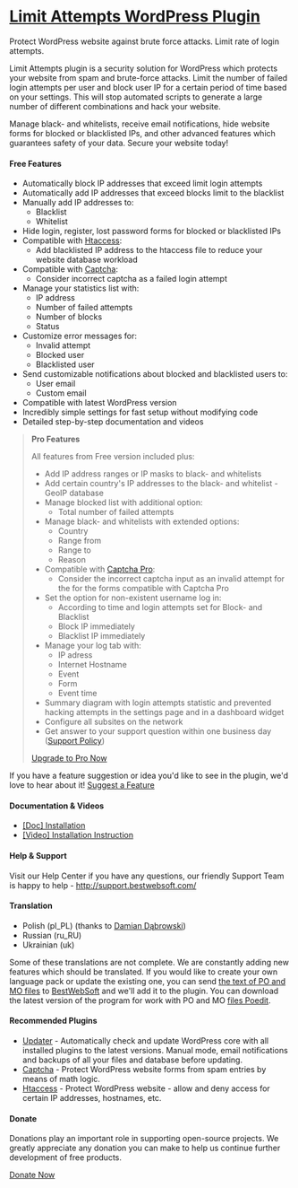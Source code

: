 <a href="http://bestwebsoft.com/products/wordpress/plugins/limit-attempts/" target=_blank>Limit Attempts WordPress Plugin</a>
========================

Protect WordPress website against brute force attacks. Limit rate of login attempts.

<p>Limit Attempts plugin is a security solution for WordPress which protects your website from spam and brute-force attacks. Limit the number of failed login attempts per user and block user IP for a certain period of time based on your settings. This will stop automated scripts to generate a large number of different combinations and hack your website.</p>

<p>Manage black- and whitelists, receive email notifications, hide website forms for blocked or blacklisted IPs, and other advanced features which guarantees safety of your data. Secure your website today!</p>


<div class='video'></div>


<h4>Free Features</h4>

<ul>
<li>Automatically block IP addresses that exceed limit login attempts</li>
<li>Automatically add IP addresses that exceed blocks limit to the blacklist</li>
<li>Manually add IP addresses to:

<ul>
<li>Blacklist</li>
<li>Whitelist</li>
</ul></li>
<li>Hide login, register, lost password forms for blocked or blacklisted IPs</li>
<li>Compatible with <a href="http://bestwebsoft.com/products/wordpress/plugins/htaccess/?k=0792e5d1f813e0de1fe113076b7706fd">Htaccess</a>:

<ul>
<li>Add blacklisted IP address to the htaccess file to reduce your website database workload</li>
</ul></li>
<li>Compatible with <a href="http://bestwebsoft.com/products/wordpress/plugins/captcha/?k=4866b64ad8a5a969edaa66a4a688b46c">Captcha</a>:

<ul>
<li>Consider incorrect captcha as a failed login attempt</li>
</ul></li>
<li>Manage your statistics list with:

<ul>
<li>IP address</li>
<li>Number of failed attempts</li>
<li>Number of blocks</li>
<li>Status</li>
</ul></li>
<li>Customize error messages for:

<ul>
<li>Invalid attempt</li>
<li>Blocked user</li>
<li>Blacklisted user</li>
</ul></li>
<li>Send customizable notifications about blocked and blacklisted users to:

<ul>
<li>User email</li>
<li>Custom email</li>
</ul></li>
<li>Compatible with latest WordPress version</li>
<li>Incredibly simple settings for fast setup without modifying code</li>
<li>Detailed step-by-step documentation and videos</li>
</ul>

<blockquote>
  <p><strong>Pro Features</strong></p>
  
  <p>All features from Free version included plus:</p>
  
  <ul>
  <li>Add IP address ranges or IP masks to black- and whitelists</li>
  <li>Add certain country's IP addresses to the black- and whitelist - GeoIP database</li>
  <li>Manage blocked list with additional option:
  
  <ul>
  <li>Total number of failed attempts</li>
  </ul></li>
  <li>Manage black- and whitelists with extended options:
  
  <ul>
  <li>Country</li>
  <li>Range from</li>
  <li>Range to</li>
  <li>Reason</li>
  </ul></li>
  <li>Compatible with <a href="http://bestwebsoft.com/products/wordpress/plugins/captcha/?k=4866b64ad8a5a969edaa66a4a688b46c">Captcha Pro</a>:
  
  <ul>
  <li>Consider the incorrect captcha input as an invalid attempt for the for the forms compatible with Captcha Pro</li>
  </ul></li>
  <li>Set the option for non-existent username log in:
  
  <ul>
  <li>According to time and login attempts set for Block- and Blacklist</li>
  <li>Block IP immediately</li>
  <li>Blacklist IP immediately</li>
  </ul></li>
  <li>Manage your log tab with:
  
  <ul>
  <li>IP adress</li>
  <li>Internet Hostname</li>
  <li>Event</li>
  <li>Form</li>
  <li>Event time</li>
  </ul></li>
  <li>Summary diagram with login attempts statistic and prevented hacking attempts in the settings page and in a dashboard widget</li>
  <li>Configure all subsites on the network</li>
  <li>Get answer to your support question within one business day (<a href="http://bestwebsoft.com/support-policy/">Support Policy</a>)</li>
  </ul>
  
  <p><a href="http://bestwebsoft.com/products/wordpress/plugins/limit-attempts/?k=cb8137a688618f00aad733d4b0b2d014">Upgrade to Pro Now</a></p>
</blockquote>

<p>If you have a feature suggestion or idea you'd like to see in the plugin, we'd love to hear about it! <a href="http://support.bestwebsoft.com/hc/en-us/requests/new">Suggest a Feature</a></p>

<h4>Documentation &#38; Videos</h4>

<ul>
<li><a href="https://docs.google.com/document/d/1zBn8PxGMR7v6hWJgT2vogwzP_rzJ6IipbxACnmuNa6E/">[Doc] Installation</a></li>
<li><a href="http://www.youtube.com/watch?v=BZ9WZ3G9ves">[Video] Installation Instruction</a></li>
</ul>

<h4>Help &#38; Support</h4>

<p>Visit our Help Center if you have any questions, our friendly Support Team is happy to help - <a href="http://support.bestwebsoft.com/">http://support.bestwebsoft.com/</a></p>

<h4>Translation</h4>

<ul>
<li>Polish (pl_PL) (thanks to <a href="mailto:dabek1812@gmail.com">Damian Dąbrowski</a>)</li>
<li>Russian (ru_RU)</li>
<li>Ukrainian (uk)</li>
</ul>

<p>Some of these translations are not complete. We are constantly adding new features which should be translated. If you would like to create your own language pack or update the existing one, you can send <a href="http://codex.wordpress.org/Translating_WordPress">the text of PO and MO files</a> to <a href="http://support.bestwebsoft.com/hc/en-us/requests/new">BestWebSoft</a> and we'll add it to the plugin. You can download the latest version of the program for work with PO and MO <a href="http://www.poedit.net/download.php">files Poedit</a>.</p>

<h4>Recommended Plugins</h4>

<ul>
<li><a href="http://bestwebsoft.com/products/wordpress/plugins/updater/?k=1babc7691c564636f8fddb7698f8f43e">Updater</a> - Automatically check and update WordPress core with all installed plugins to the latest versions. Manual mode, email notifications and backups of all your files and database before updating.</li>
<li><a href="http://bestwebsoft.com/products/wordpress/plugins/captcha/?k=4866b64ad8a5a969edaa66a4a688b46c">Captcha</a> - Protect WordPress website forms from spam entries by means of math logic.</li>
<li><a href="http://bestwebsoft.com/products/wordpress/plugins/htaccess/?k=0792e5d1f813e0de1fe113076b7706fd">Htaccess</a> - Protect WordPress website - allow and deny access for certain IP addresses, hostnames, etc.</li>
</ul>

<h4>Donate</h4>

<p>Donations play an important role in supporting open-source projects. We greatly appreciate any donation you can make to help us continue further development of free products.</p>

<p><a href="http://bestwebsoft.com/donate/">Donate Now</a></p>